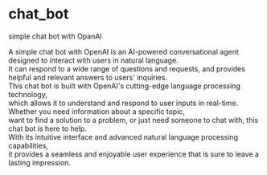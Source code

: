 # chat_bot
simple chat bot with OpanAI
  
  
  
  
A simple chat bot with OpenAI is an AI-powered conversational agent designed to interact with users in natural language.  
It can respond to a wide range of questions and requests, and provides helpful and relevant answers to users' inquiries.  
This chat bot is built with OpenAI's cutting-edge language processing technology,  
which allows it to understand and respond to user inputs in real-time.  
Whether you need information about a specific topic,  
want to find a solution to a problem,  or just need someone to chat with, this chat bot is here to help.  
With its intuitive interface and advanced natural  language processing capabilities,  
it provides a seamless and enjoyable user experience that is sure to leave a lasting impression.  
